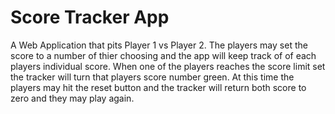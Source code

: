 # Score Tracker App

A Web Application that pits Player 1 vs Player 2. The players may set the score to a number of thier choosing and the app will keep track of of each players individual score. When one of the players reaches the score limit set the tracker will turn that players score number green. At this time the players may hit the reset button and the tracker will return both score to zero and they may play again.